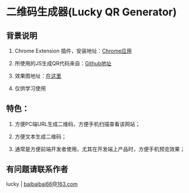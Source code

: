 # 二维码生成器(Lucky QR Generator)

## 背景说明

1. Chrome Extension 插件，安装地址：[Chrome应用](https://chrome.google.com/webstore/detail/oopkanhnleelpejljcihhooabmoakibc)

2. 所使用的JS生成QR代码来自：[Github地址](https://github.com/davidshimjs/qrcodejs)

3. 效果图地址：[在这里](https://github.com/luckybai/Lucky-QR-Generator/tree/master/screenshots)

4. 仅供学习使用

## 特色：

1. 方便PC端URL生成二维码，方便手机扫描查看该网站；

2. 方便文本生成二维码；

3. 通常是方便前端开发者使用，尤其在开发端上产品时，方便手机预览效果；

## 有问题请联系作者

lucky | baibaibai66@163.com